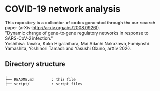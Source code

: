 # COVID-19 network analysis
This repository is a collection of codes generated through the our reserch paper (arXiv: http://arxiv.org/abs/2008.09261).  
"Dynamic change of gene-to-gene regulatory networks in response to SARS-CoV-2 infection."  
Yoshihisa Tanaka, Kako Higashihara, Mai Adachi Nakazawa, Fumiyoshi Yamashita, Yoshinori Tamada and Yasushi Okuno, arXiv 2020.

## Directory structure
```
.
├── README.md        : this file
├── script/          : script files
```

